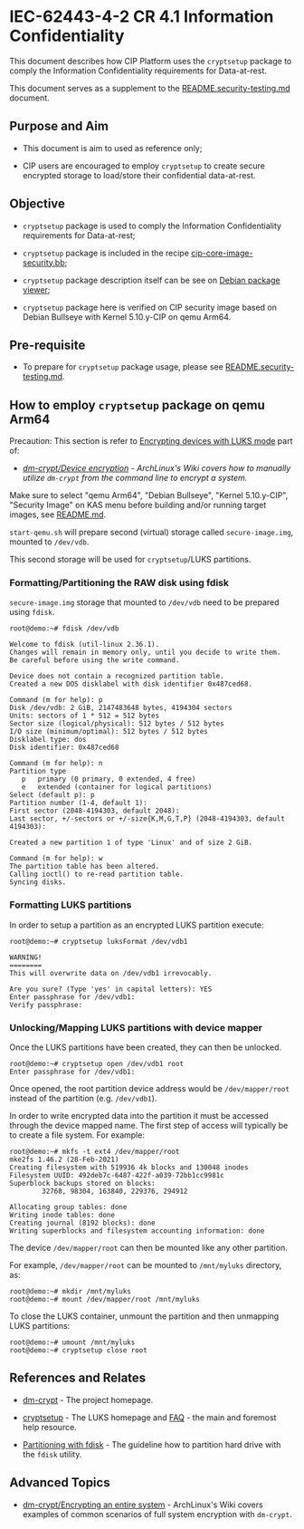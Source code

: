 # IEC-62443-4-2 CR 4.1 Information Confidentiality
This document describes how CIP Platform uses the `cryptsetup` package to comply the Information Confidentiality requirements for Data-at-rest.

This document serves as a supplement to the [README.security-testing.md](doc/README.security-testing.md) document.

## Purpose and Aim
- This document is aim to used as reference only;

- CIP users are encouraged to employ `cryptsetup` to create secure encrypted storage to load/store their confidential data-at-rest.

## Objective
- `cryptsetup` package is used to comply the Information Confidentiality requirements for Data-at-rest;

- `cryptsetup` package is included in the recipe [cip-core-image-security.bb](recipes-core/images/cip-core-image-security.bb);

- `cryptsetup` package description itself can be see on [Debian package viewer](https://packages.debian.org/bullseye/cryptsetup);

- `cryptsetup` package here is verified on CIP security image based on Debian Bullseye with Kernel 5.10.y-CIP on qemu Arm64.

## Pre-requisite
- To prepare for `cryptsetup` package usage, please see [README.security-testing.md](doc/README.security-testing.md).

## How to employ `cryptsetup` package on qemu Arm64
Precaution: This section is refer to [Encrypting devices with LUKS mode](https://wiki.archlinux.org/title/dm-crypt/Device_encryption#Encrypting_devices_with_LUKS_mode) part of:
- _[dm-crypt/Device encryption](https://wiki.archlinux.org/title/dm-crypt/Device_encryption) - ArchLinux's Wiki covers how to manually utilize `dm-crypt` from the command line to encrypt a system._

Make sure to select "qemu Arm64", "Debian Bullseye", "Kernel 5.10.y-CIP", "Security Image" on KAS menu before building and/or running target images, see [README.md](README.md).

`start-qemu.sh` will prepare second (virtual) storage called `secure-image.img`, mounted to `/dev/vdb`.

This second storage will be used for `cryptsetup`/LUKS partitions.

### Formatting/Partitioning the RAW disk using fdisk
`secure-image.img` storage that mounted to `/dev/vdb` need to be prepared using `fdisk`.
```
root@demo:~# fdisk /dev/vdb

Welcome to fdisk (util-linux 2.36.1).
Changes will remain in memory only, until you decide to write them.
Be careful before using the write command.

Device does not contain a recognized partition table.
Created a new DOS disklabel with disk identifier 0x487ced68.

Command (m for help): p
Disk /dev/vdb: 2 GiB, 2147483648 bytes, 4194304 sectors
Units: sectors of 1 * 512 = 512 bytes
Sector size (logical/physical): 512 bytes / 512 bytes
I/O size (minimum/optimal): 512 bytes / 512 bytes
Disklabel type: dos
Disk identifier: 0x487ced68

Command (m for help): n
Partition type
   p   primary (0 primary, 0 extended, 4 free)
   e   extended (container for logical partitions)
Select (default p): p
Partition number (1-4, default 1):
First sector (2048-4194303, default 2048):
Last sector, +/-sectors or +/-size{K,M,G,T,P} (2048-4194303, default 4194303):

Created a new partition 1 of type 'Linux' and of size 2 GiB.

Command (m for help): w
The partition table has been altered.
Calling ioctl() to re-read partition table.
Syncing disks.
```

### Formatting LUKS partitions
In order to setup a partition as an encrypted LUKS partition execute:
```
root@demo:~# cryptsetup luksFormat /dev/vdb1

WARNING!
========
This will overwrite data on /dev/vdb1 irrevocably.

Are you sure? (Type 'yes' in capital letters): YES
Enter passphrase for /dev/vdb1:
Verify passphrase:
```

### Unlocking/Mapping LUKS partitions with device mapper
Once the LUKS partitions have been created, they can then be unlocked.
```
root@demo:~# cryptsetup open /dev/vdb1 root
Enter passphrase for /dev/vdb1:
```

Once opened, the root partition device address would be `/dev/mapper/root` instead of the partition (e.g. `/dev/vdb1`).

In order to write encrypted data into the partition it must be accessed through the device mapped name. The first step of access will typically be to create a file system. For example:
```
root@demo:~# mkfs -t ext4 /dev/mapper/root
mke2fs 1.46.2 (28-Feb-2021)
Creating filesystem with 519936 4k blocks and 130048 inodes
Filesystem UUID: 492deb7c-6487-422f-a039-72bb1cc9981c
Superblock backups stored on blocks:
        32768, 98304, 163840, 229376, 294912

Allocating group tables: done
Writing inode tables: done
Creating journal (8192 blocks): done
Writing superblocks and filesystem accounting information: done
```

The device `/dev/mapper/root` can then be mounted like any other partition.

For example, `/dev/mapper/root` can be mounted to `/mnt/myluks` directory, as:
```
root@demo:~# mkdir /mnt/myluks
root@demo:~# mount /dev/mapper/root /mnt/myluks
```

To close the LUKS container, unmount the partition and then unmapping LUKS partitions:
```
root@demo:~# umount /mnt/myluks
root@demo:~# cryptsetup close root
```

## References and Relates
- [dm-crypt](https://gitlab.com/cryptsetup/cryptsetup/-/wikis/DMCrypt) - The project homepage.

- [cryptsetup](https://gitlab.com/cryptsetup/cryptsetup) - The LUKS homepage and [FAQ](https://gitlab.com/cryptsetup/cryptsetup/-/wikis/FrequentlyAskedQuestions) - the main and foremost help resource.

- [Partitioning with fdisk](https://tldp.org/HOWTO/Partition/fdisk_partitioning.html) -  The guideline how to partition hard drive with the `fdisk` utility.

## Advanced Topics
- [dm-crypt/Encrypting an entire system](https://wiki.archlinux.org/title/dm-crypt/Encrypting_an_entire_system) - ArchLinux's Wiki covers examples of common scenarios of full system encryption with `dm-crypt`.
